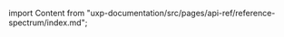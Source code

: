 
import Content from "uxp-documentation/src/pages/api-ref/reference-spectrum/index.md";

<Content query="product=photoshop"/>
